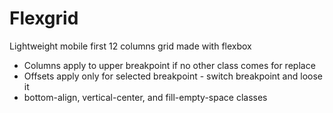 # Flexgrid
Lightweight mobile first 12 columns grid made with flexbox
- Columns apply to upper breakpoint if no other class comes for replace
- Offsets apply only for selected breakpoint - switch breakpoint and loose it
- bottom-align, vertical-center, and fill-empty-space classes
